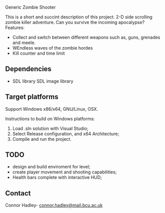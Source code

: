 <!-- ABOUT THE PROJECT -->
Generic Zombie  Shooter

<!-- A screenshot of your game would be nice here... -->

This is a short and succint description of this project. 
2-D side scrolling zombie killer adventure. Can you survive the incoming apocalypse?
Features:
* Collect and switch between different weapons such as, guns, grenades and meele.
* WEndless waves of the zombie hordes
* Kill counter and time limit

## Dependencies
* SDL library
SDL image library

## Target platforms
Support Windows x86/x64, GNU/Linux, OSX.

Instructions to build on Windows platforms:
1) Load .sln solution with Visual Studio;
2) Select Release configuration, and x64 Architecture;
3) Compile and run the project.

## TODO

* design and build enviroment for level;
* create player movement and shooting capabilities;
* Health bars complete with interactive HUD;

## Contact

Connor Hadley- connor.hadley@mail.bcu.ac.uk
